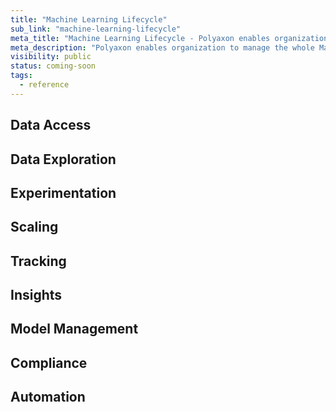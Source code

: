 ```yaml
---
title: "Machine Learning Lifecycle"
sub_link: "machine-learning-lifecycle"
meta_title: "Machine Learning Lifecycle - Polyaxon enables organization to manage the whole Machine Learning Lifecycle"
meta_description: "Polyaxon enables organization to manage the whole Machine Learning Lifecycle."
visibility: public
status: coming-soon
tags:
  - reference
---
```


## Data Access

## Data Exploration

## Experimentation

## Scaling

## Tracking

## Insights

## Model Management

## Compliance

## Automation
